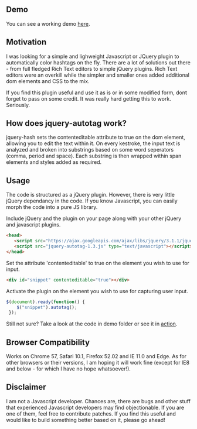 ## Demo
You can see a working demo [here](https://s3-us-west-1.amazonaws.com/jquery-autotag/index.html).


## Motivation
I was looking for a simple and lighweight Javascript or JQuery plugin to automatically color hashtags on the fly. There are a lot of solutions out there - from full fledged Rich Text editors to simple jQuery plugins. Rich Text editors were an overkill while the simpler and smaller ones added additional dom elements and CSS to the mix. 

If you find this plugin useful and use it as is or in some modified form, dont forget to pass on some credit. It was really hard getting this to work. Seriously.

## How does jquery-autotag work?
jquery-hash sets the contenteditable attribute to true on the dom element, allowing you to edit the text within it. On every kestroke, the input text is analyzed and broken into substrings based on some word seperators (comma, period and space). Each substring is then wrapped within span elements and styles added as required. 

## Usage
The code is structured as a jQuery plugin. However, there is very little jQuery dependancy in the code. If you know Javascript, you can easily morph the code into a pure JS library. 

Include jQuery and the plugin on your page along with your other jQuery and javascript plugins.

```html
<head>
   <script src="https://ajax.googleapis.com/ajax/libs/jquery/3.1.1/jquery.min.js"></script>
   <script src="jquery-autotag-1.3.js" type="text/javascript"></script> 
</head>
```

Set the attribute 'contenteditable' to true on the element you wish to use for input.

```html
<div id="snippet" contenteditable="true"></div>
```

Activate the plugin on the element you wish to use for capturing user input.

```javascript
$(document).ready(function() {
    $("snippet").autotag();
 });
```

Still not sure? Take a look at the code in demo folder or see it in [action](https://s3-us-west-1.amazonaws.com/jquery-autotag/index.html).

## Browser Compatibility
Works on Chrome 57, Safari 10.1, Firefox 52.02 and IE 11.0 and Edge. 
As for other browsers or their versions, I am hoping it will work fine (except for IE8 and below - for which I have no hope whatsoever!).

## Disclaimer
I am not a Javascript developer. Chances are, there are bugs and other stuff that experienced Javascript developers may find objectionable. If you are one of them, feel free to contribute patches. If you find this useful and would like to build something better based on it, please go ahead!
